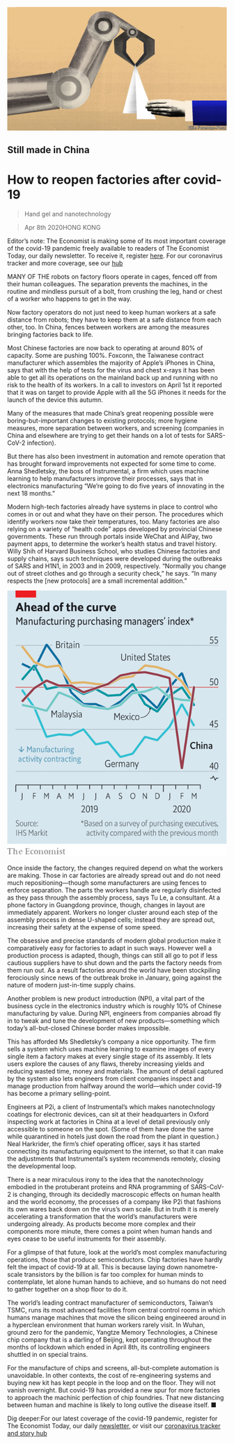 ![](./images/20200411_FBD003_0.jpg)

## Still made in China

# How to reopen factories after covid-19

> Hand gel and nanotechnology

> Apr 8th 2020HONG KONG

Editor’s note: The Economist is making some of its most important coverage of the covid-19 pandemic freely available to readers of The Economist Today, our daily newsletter. To receive it, register [here](https://www.economist.com//newslettersignup). For our coronavirus tracker and more coverage, see our [hub](https://www.economist.com//coronavirus)

MANY OF THE robots on factory floors operate in cages, fenced off from their human colleagues. The separation prevents the machines, in the routine and mindless pursuit of a bolt, from crushing the leg, hand or chest of a worker who happens to get in the way.

Now factory operators do not just need to keep human workers at a safe distance from robots; they have to keep them at a safe distance from each other, too. In China, fences between workers are among the measures bringing factories back to life.

Most Chinese factories are now back to operating at around 80% of capacity. Some are pushing 100%. Foxconn, the Taiwanese contract manufacturer which assembles the majority of Apple’s iPhones in China, says that with the help of tests for the virus and chest x-rays it has been able to get all its operations on the mainland back up and running with no risk to the health of its workers. In a call to investors on April 1st it reported that it was on target to provide Apple with all the 5G iPhones it needs for the launch of the device this autumn.

Many of the measures that made China’s great reopening possible were boring-but-important changes to existing protocols; more hygiene measures, more separation between workers, and screening (companies in China and elsewhere are trying to get their hands on a lot of tests for SARS-CoV-2 infection).



But there has also been investment in automation and remote operation that has brought forward improvements not expected for some time to come. Anna Shedletsky, the boss of Instrumental, a firm which uses machine learning to help manufacturers improve their processes, says that in electronics manufacturing “We’re going to do five years of innovating in the next 18 months.”

Modern high-tech factories already have systems in place to control who comes in or out and what they have on their person. The procedures which identify workers now take their temperatures, too. Many factories are also relying on a variety of “health code” apps developed by provincial Chinese governments. These run through portals inside WeChat and AliPay, two payment apps, to determine the worker’s health status and travel history. Willy Shih of Harvard Business School, who studies Chinese factories and supply chains, says such techniques were developed during the outbreaks of SARS and H1N1, in 2003 and in 2009, respectively. “Normally you change out of street clothes and go through a security check,” he says. “In many respects the [new protocols] are a small incremental addition.”

![](./images/20200411_FBC140.png)

Once inside the factory, the changes required depend on what the workers are making. Those in car factories are already spread out and do not need much repositioning—though some manufacturers are using fences to enforce separation. The parts the workers handle are regularly disinfected as they pass through the assembly process, says Tu Le, a consultant. At a phone factory in Guangdong province, though, changes in layout are immediately apparent. Workers no longer cluster around each step of the assembly process in dense U-shaped cells; instead they are spread out, increasing their safety at the expense of some speed.

The obsessive and precise standards of modern global production make it comparatively easy for factories to adapt in such ways. However well a production process is adapted, though, things can still all go to pot if less cautious suppliers have to shut down and the parts the factory needs from them run out. As a result factories around the world have been stockpiling ferociously since news of the outbreak broke in January, going against the nature of modern just-in-time supply chains.

Another problem is new product introduction (NPI), a vital part of the business cycle in the electronics industry which is roughly 10% of Chinese manufacturing by value. During NPI, engineers from companies abroad fly in to tweak and tune the development of new products—something which today’s all-but-closed Chinese border makes impossible.

This has afforded Ms Shedletsky’s company a nice opportunity. The firm sells a system which uses machine learning to examine images of every single item a factory makes at every single stage of its assembly. It lets users explore the causes of any flaws, thereby increasing yields and reducing wasted time, money and materials. The amount of detail captured by the system also lets engineers from client companies inspect and manage production from halfway around the world—which under covid-19 has become a primary selling-point.



Engineers at P2i, a client of Instrumental’s which makes nanotechnology coatings for electronic devices, can sit at their headquarters in Oxford inspecting work at factories in China at a level of detail previously only accessible to someone on the spot. (Some of them have done the same while quarantined in hotels just down the road from the plant in question.) Neal Harkrider, the firm’s chief operating officer, says it has started connecting its manufacturing equipment to the internet, so that it can make the adjustments that Instrumental’s system recommends remotely, closing the developmental loop.

There is a near miraculous irony to the idea that the nanotechnology embodied in the protuberant proteins and RNA programming of SARS-CoV-2 is changing, through its decidedly macroscopic effects on human health and the world economy, the processes of a company like P2i that fashions its own wares back down on the virus’s own scale. But in truth it is merely accelerating a transformation that the world’s manufacturers were undergoing already. As products become more complex and their components more minute, there comes a point when human hands and eyes cease to be useful instruments for their assembly.

For a glimpse of that future, look at the world’s most complex manufacturing operations, those that produce semiconductors. Chip factories have hardly felt the impact of covid-19 at all. This is because laying down nanometre-scale transistors by the billion is far too complex for human minds to contemplate, let alone human hands to achieve, and so humans do not need to gather together on a shop floor to do it.

The world’s leading contract manufacturer of semiconductors, Taiwan’s TSMC, runs its most advanced facilities from central control rooms in which humans manage machines that move the silicon being engineered around in a hyperclean environment that human workers rarely visit. In Wuhan, ground zero for the pandemic, Yangtze Memory Technologies, a Chinese chip company that is a darling of Beijing, kept operating throughout the months of lockdown which ended in April 8th, its controlling engineers shuttled in on special trains.

For the manufacture of chips and screens, all-but-complete automation is unavoidable. In other contexts, the cost of re-engineering systems and buying new kit has kept people in the loop and on the floor. They will not vanish overnight. But covid-19 has provided a new spur for more factories to approach the machinic perfection of chip foundries. That new distancing between human and machine is likely to long outlive the disease itself. ■

Dig deeper:For our latest coverage of the covid-19 pandemic, register for The Economist Today, our daily [newsletter](https://www.economist.com//newslettersignup), or visit our [coronavirus tracker and story hub](https://www.economist.com//coronavirus)